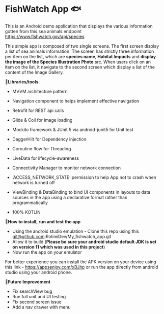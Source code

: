 # FishWatch App :fish:

This is an Android demo application that displays the various information gotten from this sea animals endpoint https://www.fishwatch.gov/api/species            

This simple app is composed of two single screens. The first screen display a list of sea animals information.
The screen has strictly three information per item on the list, which are  **species name, Habitat Impacts** and **display the image of the Species Illustration Photo** src. When users click on an item on the list, it navigate to the second screen which display a list of the content of the Image Gallery. 

**:blowfish:Libraries/tools**
* MVVM architecture pattern
* Navigation component to helps implement effective navigation
* Retrofit for REST api calls
* Glide & Coil for image loading
* Mockito framework & JUnit 5 via android-junit5 for Unit test
* DaggerHilt for Dependency injection
* Coroutine flow for Threading
* LiveData for lifecycle-awareness
* Connectivity Manager to monitor network connection
* ‘ACCESS_NETWORK_STATE’ permission to help App not to crash when network is turned off 
* ViewBinding & DataBinding to bind UI components in layouts to data sources in the app using a declarative format rather than programmatically

* 100% KOTLIN




**:blowfish:How to install, run and test the app**
* Using the android studio emulation - Clone this repo using this git@github.com:RotimiDev/My_fishwatch_app.git
* Allow it to build (**Please be sure your android studio default JDK is set on version 11 which was used in this project**)
* Now run the app on your emulator

For better experience you can install the APK version on your device using this link - https://appsenjoy.com/xBJhp
or run the app directly from android studio using your android phone.

**:blowfish:Future Improvement**
* Fix searchView bug
* Run full unit and UI testing
* Fix second screen issue
* Add a nav drawer with menu

